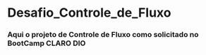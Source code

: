 # Desafio_Controle_de_Fluxo

### Aqui o projeto de Controle de Fluxo como solicitado no BootCamp CLARO DIO
